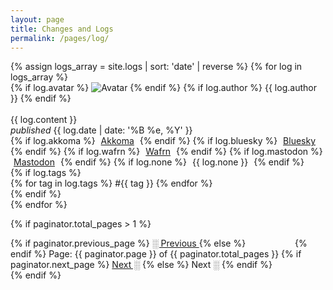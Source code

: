 ```yaml
---
layout: page
title: Changes and Logs
permalink: /pages/log/
---
```


<div class="logs-section">
  {% assign logs_array = site.logs | sort: 'date' | reverse %}
  {% for log in logs_array %}
    <div class="logs-item item">
          {% if log.avatar %}
            <img src="{{ log.avatar }}" alt="Avatar" class="no-center toot-avatar pack-avatar">
          {% endif %}
          {% if log.author %}
            {{ log.author }}
          {% endif %}
          <br /><br />
      <div>{{ log.content }}</div>
      <span class="date"><i>published</i> {{ log.date | date: '%B %e, %Y' }}</span>
          <div class="syndicate">
            <i class="ph ph-broadcast" title="Syndication"></i>
            {% if log.akkoma %}
              <span style="padding:0px 5px 0px 5px;">
                <a href="{{ log.akkoma }}" target="_blank">Akkoma</a>
              </span>
            {% endif %}
            {% if log.bluesky %}
              <span style="padding:0px 5px 0px 5px;">
                <a href="{{ log.bluesky }}" target="_blank">Bluesky</a>
              </span>
            {% endif %}
            {% if log.wafrn %}
              <span style="padding:0px 5px 0px 5px;">
                <a href="{{ log.wafrn }}" target="_blank">Wafrn</a>
              </span>
            {% endif %}
            {% if log.mastodon %}
              <span style="padding:0px 5px 0px 5px;">
                <a href="{{ log.mastodon }}" target="_blank">Mastodon</a>
              </span>
            {% endif %}
            {% if log.none %}
              <span style="padding:0px 5px 0px 5px;">
                {{ log.none }}
              </span>
            {% endif %}
          </div>
      {% if log.tags %}
        <div class="tags">
          {% for tag in log.tags %}
            <span>#{{ tag }}</span>
          {% endfor %}
        </div>
      {% endif %}
    </div>
  {% endfor %}
</div>

<!-- Pagination links -->
{% if paginator.total_pages > 1 %}
  <div class="pagination">
    {% if paginator.previous_page %}
      <a href="{{ paginator.previous_page_path }}" class="previous">
        ░ Previous
      </a>
    {% else %}
      <span class="previous" style="visibility: hidden;">░ Previous</span>
    {% endif %}
    <span class="page_number ">
      Page: {{ paginator.page }} of {{ paginator.total_pages }}
    </span>
    {% if paginator.next_page %}
      <a href="{{ paginator.next_page_path }}" class="next">Next ░</a>
    {% else %}
      <span class="next ">Next ░</span>
    {% endif %}
  </div>
{% endif %}
